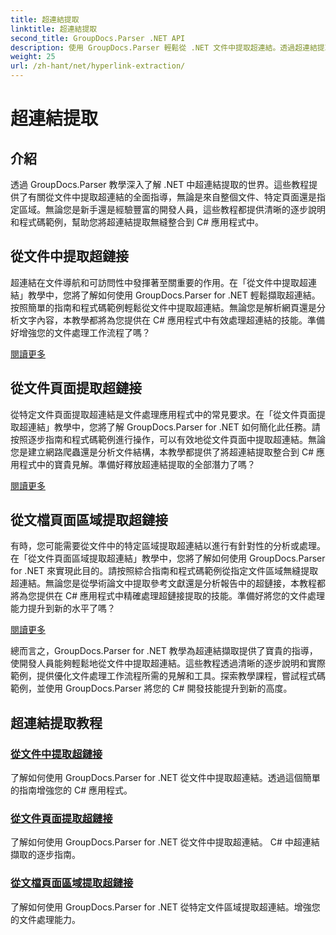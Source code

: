 ```yaml
---
title: 超連結提取
linktitle: 超連結提取
second_title: GroupDocs.Parser .NET API
description: 使用 GroupDocs.Parser 輕鬆從 .NET 文件中提取超連結。透過超連結提取的逐步指南增強您的 C# 應用程式。
weight: 25
url: /zh-hant/net/hyperlink-extraction/
---
```


# 超連結提取

## 介紹

透過 GroupDocs.Parser 教學深入了解 .NET 中超連結提取的世界。這些教程提供了有關從文件中提取超連結的全面指導，無論是來自整個文件、特定頁面還是指定區域。無論您是新手還是經驗豐富的開發人員，這些教程都提供清晰的逐步說明和程式碼範例，幫助您將超連結提取無縫整合到 C# 應用程式中。

## 從文件中提取超鏈接

超連結在文件導航和可訪問性中發揮著至關重要的作用。在「從文件中提取超連結」教學中，您將了解如何使用 GroupDocs.Parser for .NET 輕鬆擷取超連結。按照簡單的指南和程式碼範例輕鬆從文件中提取超連結。無論您是解析網頁還是分析文字內容，本教學都將為您提供在 C# 應用程式中有效處理超連結的技能。準備好增強您的文件處理工作流程了嗎？

[閱讀更多](./extract-hyperlinks-from-document/)

## 從文件頁面提取超鏈接

從特定文件頁面提取超連結是文件處理應用程式中的常見要求。在「從文件頁面提取超連結」教學中，您將了解 GroupDocs.Parser for .NET 如何簡化此任務。請按照逐步指南和程式碼範例進行操作，可以有效地從文件頁面中提取超連結。無論您是建立網路爬蟲還是分析文件結構，本教學都提供了將超連結提取整合到 C# 應用程式中的寶貴見解。準備好釋放超連結提取的全部潛力了嗎？

[閱讀更多](./extract-hyperlinks-from-document-page/)

## 從文檔頁面區域提取超鏈接

有時，您可能需要從文件中的特定區域提取超連結以進行有針對性的分析或處理。在「從文件頁面區域提取超連結」教學中，您將了解如何使用 GroupDocs.Parser for .NET 來實現此目的。請按照綜合指南和程式碼範例從指定文件區域無縫提取超連結。無論您是從學術論文中提取參考文獻還是分析報告中的超鏈接，本教程都將為您提供在 C# 應用程式中精確處理超鏈接提取的技能。準備好將您的文件處理能力提升到新的水平了嗎？

[閱讀更多](./extract-hyperlinks-from-document-page-area/)

總而言之，GroupDocs.Parser for .NET 教學為超連結擷取提供了寶貴的指導，使開發人員能夠輕鬆地從文件中提取超連結。這些教程透過清晰的逐步說明和實際範例，提供優化文件處理工作流程所需的見解和工具。探索教學課程，嘗試程式碼範例，並使用 GroupDocs.Parser 將您的 C# 開發技能提升到新的高度。
## 超連結提取教程
### [從文件中提取超鏈接](./extract-hyperlinks-from-document/)
了解如何使用 GroupDocs.Parser for .NET 從文件中提取超連結。透過這個簡單的指南增強您的 C# 應用程式。
### [從文件頁面提取超鏈接](./extract-hyperlinks-from-document-page/)
了解如何使用 GroupDocs.Parser for .NET 從文件中提取超連結。 C# 中超連結擷取的逐步指南。
### [從文檔頁面區域提取超鏈接](./extract-hyperlinks-from-document-page-area/)
了解如何使用 GroupDocs.Parser for .NET 從特定文件區域提取超連結。增強您的文件處理能力。